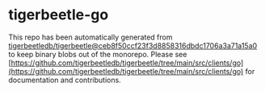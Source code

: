 # tigerbeetle-go
This repo has been automatically generated from [tigerbeetledb/tigerbeetle@ceb8f50ccf23f3d8858316dbdc1706a3a71a15a0](https://github.com/tigerbeetledb/tigerbeetle/commit/ceb8f50ccf23f3d8858316dbdc1706a3a71a15a0) to keep binary blobs out of the monorepo. Please see [https://github.com/tigerbeetledb/tigerbeetle/tree/main/src/clients/go](https://github.com/tigerbeetledb/tigerbeetle/tree/main/src/clients/go) for documentation and contributions.
